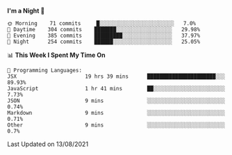 <!--START_SECTION:waka-->
**I'm a Night 🦉** 

```text
🌞 Morning    71 commits     █░░░░░░░░░░░░░░░░░░░░░░░░   7.0% 
🌆 Daytime    304 commits    ███████░░░░░░░░░░░░░░░░░░   29.98% 
🌃 Evening    385 commits    █████████░░░░░░░░░░░░░░░░   37.97% 
🌙 Night      254 commits    ██████░░░░░░░░░░░░░░░░░░░   25.05%

```


📊 **This Week I Spent My Time On** 

```text
💬 Programming Languages: 
JSX                      19 hrs 39 mins      ██████████████████████░░░   89.93% 
JavaScript               1 hr 41 mins        ██░░░░░░░░░░░░░░░░░░░░░░░   7.73% 
JSON                     9 mins              ░░░░░░░░░░░░░░░░░░░░░░░░░   0.74% 
Markdown                 9 mins              ░░░░░░░░░░░░░░░░░░░░░░░░░   0.71% 
Other                    9 mins              ░░░░░░░░░░░░░░░░░░░░░░░░░   0.7%

```


 Last Updated on 13/08/2021
<!--END_SECTION:waka-->
